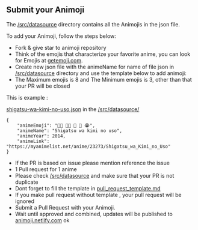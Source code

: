## Submit your Animoji

The [/src/datasource](/src/datasource) directory contains all the Animojis in the json file.

To add your Animoji, follow the steps below:

* Fork & give star to animoji repository
* Think of the emojis that characterize your favorite anime, you can look for Emojis at [getemoji.com](https://getemoji.com/).
* Create new json file with the animeName for name of file json in [/src/datasource](/src/datasource) directory and use the template below to add animoji:
* The Maximum emojis is 8 and The Minimum emojis is 3, other than that your PR will be closed

This is example : 

[shigatsu-wa-kimi-no-uso.json](/src/datasource/shigatsu-wa-kimi-no-uso.json) in the [/src/datasource/](/src/datasource/) 
```
{
    "animeEmoji": "👦🏻 👩🏼 🎻 🎹 😭",
    "animeName": "Shigatsu wa kimi no uso",
    "animeYear": 2014,
    "animeLink": "https://myanimelist.net/anime/23273/Shigatsu_wa_Kimi_no_Uso"
}
```
* If the PR is based on issue please mention reference the issue 
* 1 Pull request for 1 anime
* Please check [/src/datasource](/src/datasource) and make sure that your PR is not duplicate
* Dont forget to fill the template in [pull_request_template.md](.github/PULL_REQUEST_TEMPLATE/pull_request_template.md)
* If you make pull request without template , your pull request will be ignored 
* Submit a Pull Request with your Animoji.
* Wait until approved and combined, updates will be published to [animoji.netlify.com](https://animoji.netlify.com/)
ok
